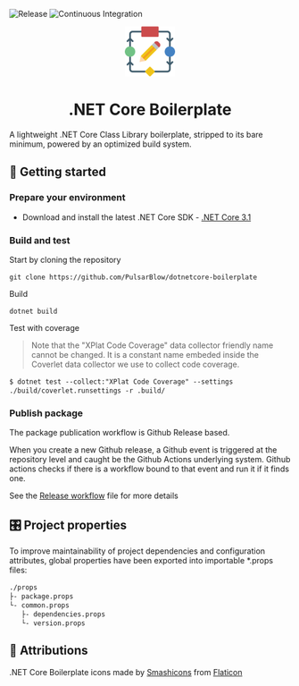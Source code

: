 ![Release](https://github.com/PulsarBlow/dotnetcore-boilerplate/workflows/Release/badge.svg) ![Continuous Integration](https://github.com/PulsarBlow/dotnetcore-boilerplate/workflows/Continuous%20Integration/badge.svg)

<p align="center">
  <img alt=".NET Core Boilerplate" src="assets/icon.svg" width="90" />
</p>
<h1 align="center">
  .NET Core Boilerplate
</h1>

A lightweight .NET Core Class Library boilerplate, stripped to its bare minimum, powered by an optimized build system.

## 👟 Getting started

### Prepare your environment

* Download and install the latest .NET Core SDK - [.NET Core 3.1](https://github.com/dotnet/core/blob/master/release-notes/3.1/README.md)

### Build and test

Start by cloning the repository

```shell
git clone https://github.com/PulsarBlow/dotnetcore-boilerplate
```

Build

```shell
dotnet build
```

Test with coverage

> Note that the "XPlat Code Coverage" data collector friendly name cannot be changed. It is a constant name embeded inside the Coverlet data collector we use to collect code coverage.

```shell
$ dotnet test --collect:"XPlat Code Coverage" --settings ./build/coverlet.runsettings -r .build/
```

### Publish package

The package publication workflow is Github Release based.

When you create a new Github release, a Github event is triggered at the repository level and caught be the Github Actions underlying system. Github actions checks if there is a workflow bound to that event and run it if it finds one.

See the [Release workflow](.github/workflows/release.yml) file for more details

## 🎛 Project properties

To improve maintainability of project dependencies and configuration attributes, global properties have been exported into importable *.props files:

```
./props
├- package.props
└- common.props
   ├- dependencies.props
   └- version.props
```


## 🦄 Attributions

.NET Core Boilerplate icons made by [Smashicons](https://www.flaticon.com/authors/smashicons) from [Flaticon](https://www.flaticon.com/)